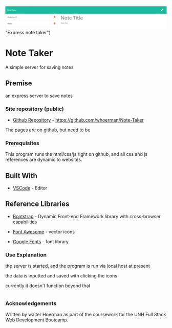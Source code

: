 ![alt text](./public\assets\header.jpg) "Express note taker")

# Note Taker

A simple server for saving notes 

## Premise

an express server to save notes

### Site repository (public)

* [Github Repository]( https://github.com/whoerman/Note-Taker) -  https://github.com/whoerman/Note-Taker

The pages are on github, but need to be 

### Prerequisites

This program runs the html/css/js right on github, and all css and js references are dynamic to websites.

## Built With

* [VSCode](https://code.visualstudio.com/) - Editor

## Reference Libraries

* [Bootstrap](https://getbootstrap.com/) - Dynamic Front-end Framework library with cross-browser capabilities
* [Font Awesome](https://fontawesome.com/) - vector icons

* [Google Fonts](https://fonts.google.com/) - font library


### Use Explanation

the server is started, and the program is run via local host at present

the data is inputted and saved with clicking the icons

currently it doesn't function beyond that

```
```
### Acknowledgements

Written by walter Hoerman as part of the coursework for the UNH Full Stack Web Development Bootcamp.

